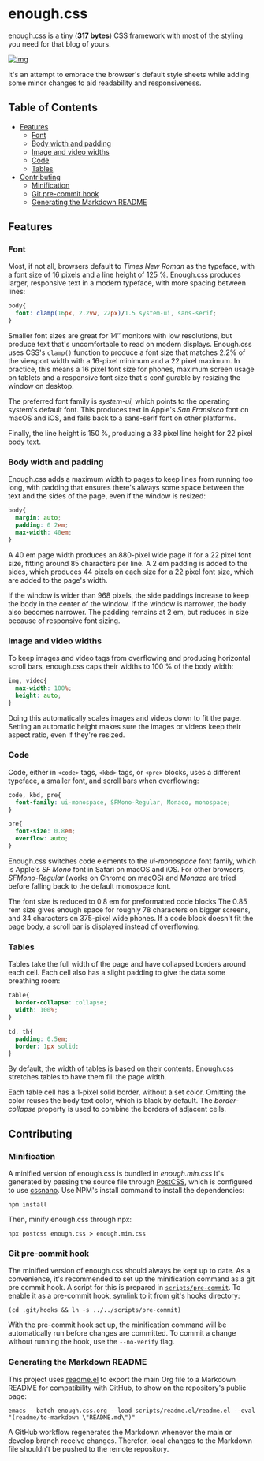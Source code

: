 
# enough.css

enough.css is a tiny (**317 bytes**) CSS framework with most of the styling you need for that blog of yours.

[![img](./screenshot.png)](https://jeffkreeftmeijer.github.io/enough.css/)

It's an attempt to embrace the browser's default style sheets while adding some minor changes to aid readability and responsiveness.


## Table of Contents

-   [Features](#orgd3ef053)
    -   [Font](#org76f7d8c)
    -   [Body width and padding](#org8a3e7cb)
    -   [Image and video widths](#orgbbb5dbc)
    -   [Code](#org1218c16)
    -   [Tables](#org971e85d)
-   [Contributing](#org576e883)
    -   [Minification](#org1716c66)
    -   [Git pre-commit hook](#org6eb8e9c)
    -   [Generating the Markdown README](#org68aab8b)


<a id="orgd3ef053"></a>

## Features


<a id="org76f7d8c"></a>

### Font

Most, if not all, browsers default to *Times New Roman* as the typeface, with a font size of 16 pixels and a line height of 125 %. Enough.css produces larger, responsive text in a modern typeface, with more spacing between lines:

```css
body{
  font: clamp(16px, 2.2vw, 22px)/1.5 system-ui, sans-serif;
}
```

Smaller font sizes are great for 14″ monitors with low resolutions, but produce text that's uncomfortable to read on modern displays. Enough.css uses CSS's `clamp()` function to produce a font size that matches 2.2% of the viewport width with a 16-pixel minimum and a 22 pixel maximum. In practice, this means a 16 pixel font size for phones, maximum screen usage on tablets and a responsive font size that's configurable by resizing the window on desktop.

The preferred font family is *system-ui*, which points to the operating system's default font. This produces text in Apple's *San Fransisco* font on macOS and iOS, and falls back to a sans-serif font on other platforms.

Finally, the line height is 150 %, producing a 33 pixel line height for 22 pixel body text.


<a id="org8a3e7cb"></a>

### Body width and padding

Enough.css adds a maximum width to pages to keep lines from running too long, with padding that ensures there's always some space between the text and the sides of the page, even if the window is resized:

```css
body{
  margin: auto;
  padding: 0 2em;
  max-width: 40em;
}
```

A 40 em page width produces an 880-pixel wide page if for a 22 pixel font size, fitting around 85 characters per line. A 2 em padding is added to the sides, which produces 44 pixels on each size for a 22 pixel font size, which are added to the page's width.

If the window is wider than 968 pixels, the side paddings increase to keep the body in the center of the window. If the window is narrower, the body also becomes narrower. The padding remains at 2 em, but reduces in size because of responsive font sizing.


<a id="orgbbb5dbc"></a>

### Image and video widths

To keep images and video tags from overflowing and producing horizontal scroll bars, enough.css caps their widths to 100 % of the body width:

```css
img, video{
  max-width: 100%;
  height: auto;
}
```

Doing this automatically scales images and videos down to fit the page. Setting an automatic height makes sure the images or videos keep their aspect ratio, even if they're resized.


<a id="org1218c16"></a>

### Code

Code, either in `<code>` tags, `<kbd>` tags, or `<pre>` blocks, uses a different typeface, a smaller font, and scroll bars when overflowing:

```css
code, kbd, pre{
  font-family: ui-monospace, SFMono-Regular, Monaco, monospace;
}

pre{
  font-size: 0.8em;
  overflow: auto;
}
```

Enough.css switches code elements to the *ui-monospace* font family, which is Apple's *SF Mono* font in Safari on macOS and iOS. For other browsers, *SFMono-Regular* (works on Chrome on macOS) and *Monaco* are tried before falling back to the default monospace font.

The font size is reduced to 0.8 em for preformatted code blocks The 0.85 rem size gives enough space for roughly 78 characters on bigger screens, and 34 characters on 375-pixel wide phones. If a code block doesn't fit the page body, a scroll bar is displayed instead of overflowing.


<a id="org971e85d"></a>

### Tables

Tables take the full width of the page and have collapsed borders around each cell. Each cell also has a slight padding to give the data some breathing room:

```css
table{
  border-collapse: collapse;
  width: 100%;
}

td, th{
  padding: 0.5em;
  border: 1px solid;
}
```

By default, the width of tables is based on their contents. Enough.css stretches tables to have them fill the page width.

Each table cell has a 1-pixel solid border, without a set color. Omitting the color reuses the body text color, which is black by default. The *border-collapse* property is used to combine the borders of adjacent cells.


<a id="org576e883"></a>

## Contributing


<a id="org1716c66"></a>

### Minification

A minified version of enough.css is bundled in *enough.min.css* It's generated by passing the source file through [PostCSS](https://postcss.org), which is configured to use [cssnano](https://cssnano.co). Use NPM's install command to install the dependencies:

```shell
npm install
```

Then, minify enough.css through npx:

```shell
npx postcss enough.css > enough.min.css
```


<a id="org6eb8e9c"></a>

### Git pre-commit hook

The minified version of enough.css should always be kept up to date. As a convenience, it's recommended to set up the minification command as a git pre commit hook. A script for this is prepared in [`scripts/pre-commit`](scripts/pre-commit). To enable it as a pre-commit hook, symlink to it from git's hooks directory:

```shell
(cd .git/hooks && ln -s ../../scripts/pre-commit)
```

With the pre-commit hook set up, the minification command will be automatically run before changes are committed. To commit a change without running the hook, use the `--no-verify` flag.


<a id="org68aab8b"></a>

### Generating the Markdown README

This project uses [readme.el](https://github.com/jeffkreeftmeijer/readme.el) to export the main Org file to a Markdown README for compatibility with GitHub, to show on the repository's public page:

```shell
emacs --batch enough.css.org --load scripts/readme.el/readme.el --eval "(readme/to-markdown \"README.md\")"
```

A GitHub workflow regenerates the Markdown whenever the main or develop branch receive changes. Therefor, local changes to the Markdown file shouldn't be pushed to the remote repository.